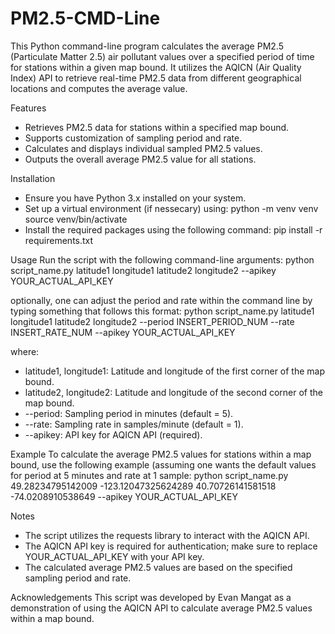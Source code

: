 # PM2.5-CMD-Line

This Python command-line program calculates the average PM2.5 (Particulate Matter 2.5) air pollutant values over a specified period of time for stations within a given map bound. It utilizes the AQICN (Air Quality Index) API to retrieve real-time PM2.5 data from different geographical locations and computes the average value.

Features
* Retrieves PM2.5 data for stations within a specified map bound.
* Supports customization of sampling period and rate.
* Calculates and displays individual sampled PM2.5 values.
* Outputs the overall average PM2.5 value for all stations.
  
Installation
* Ensure you have Python 3.x installed on your system.
* Set up a virtual environment (if nessecary) using:
  python -m venv venv
  source venv/bin/activate
* Install the required packages using the following command:
  pip install -r requirements.txt

Usage
Run the script with the following command-line arguments:
python script_name.py latitude1 longitude1 latitude2 longitude2 --apikey YOUR_ACTUAL_API_KEY

optionally, one can adjust the period and rate within the command line by typing something that follows this format:
python script_name.py latitude1 longitude1 latitude2 longitude2 --period INSERT_PERIOD_NUM --rate INSERT_RATE_NUM --apikey YOUR_ACTUAL_API_KEY

where:
* latitude1, longitude1: Latitude and longitude of the first corner of the map bound.
* latitude2, longitude2: Latitude and longitude of the second corner of the map bound.
* --period: Sampling period in minutes (default = 5).
* --rate: Sampling rate in samples/minute (default = 1).
* --apikey: API key for AQICN API (required).

Example
To calculate the average PM2.5 values for stations within a map bound, use the following example (assuming one wants the default values for period at 5 minutes and rate at 1 sample:
python script_name.py 49.28234795142009 -123.12047325624289 40.70726141581518 -74.0208910538649 --apikey YOUR_ACTUAL_API_KEY

Notes
* The script utilizes the requests library to interact with the AQICN API.
* The AQICN API key is required for authentication; make sure to replace YOUR_ACTUAL_API_KEY with your API key.
* The calculated average PM2.5 values are based on the specified sampling period and rate.

Acknowledgements
This script was developed by Evan Mangat as a demonstration of using the AQICN API to calculate average PM2.5 values within a map bound.
